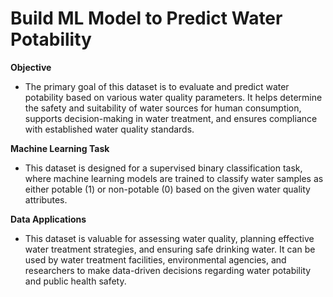 # Build ML Model to Predict Water Potability

**Objective**
- The primary goal of this dataset is to evaluate and predict water potability based on various water quality parameters. It helps determine the safety and suitability of water sources for human consumption, supports decision-making in water treatment, and ensures compliance with established water quality standards.

**Machine Learning Task**
- This dataset is designed for a supervised binary classification task, where machine learning models are trained to classify water samples as either potable (1) or non-potable (0) based on the given water quality attributes.

**Data Applications**
- This dataset is valuable for assessing water quality, planning effective water treatment strategies, and ensuring safe drinking water. It can be used by water treatment facilities, environmental agencies, and researchers to make data-driven decisions regarding water potability and public health safety.
